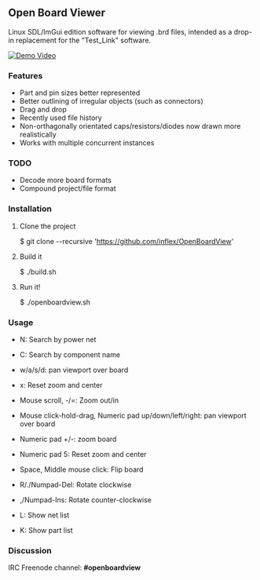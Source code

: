 ## Open Board Viewer

Linux SDL/ImGui edition software for viewing .brd files, intended as a drop-in
replacement for the "Test_Link" software.


[![Demo Video](https://github.com/inflex/OpenBoardView/blob/inflex-ui-features/asset/screenshot.png)](https://www.youtube.com/watch?v=rObeatsf660)


### Features

- Part and pin sizes better represented
- Better outlining of irregular objects (such as connectors)
- Drag and drop
- Recently used file history
- Non-orthagonally orientated caps/resistors/diodes now drawn more realistically
- Works with multiple concurrent instances


### TODO

- Decode more board formats
- Compound project/file format


### Installation

1. Clone the project

    $ git clone --recursive 'https://github.com/inflex/OpenBoardView'

2. Build it

    $ ./build.sh

3. Run it!

	$ ./openboardview.sh


### Usage

- N: Search by power net
- C: Search by component name

- w/a/s/d: pan viewport over board
- x: Reset zoom and center
- Mouse scroll, -/=: Zoom out/in
- Mouse click-hold-drag, Numeric pad up/down/left/right: pan viewport over board
- Numeric pad +/-: zoom board
- Numeric pad 5: Reset zoom and center
- Space, Middle mouse click: Flip board
- R/./Numpad-Del: Rotate clockwise
- ,/Numpad-Ins: Rotate counter-clockwise
- L: Show net list
- K: Show part list


### Discussion

IRC Freenode channel: **#openboardview**
